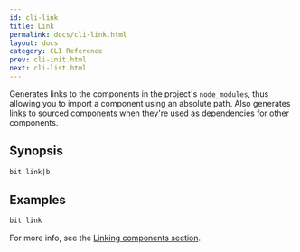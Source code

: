 ```yaml
---
id: cli-link
title: Link
permalink: docs/cli-link.html
layout: docs
category: CLI Reference
prev: cli-init.html
next: cli-list.html
---
```

Generates links to the components in the project's `node_modules`, thus allowing you to import a component using an absolute path. Also generates links to sourced components when they're used as dependencies for other components.

## Synopsis

```bash
bit link|b
```

## Examples

```bash
bit link
```

For more info, see the [Linking components section](/docs/importing-components.html#linking-components).